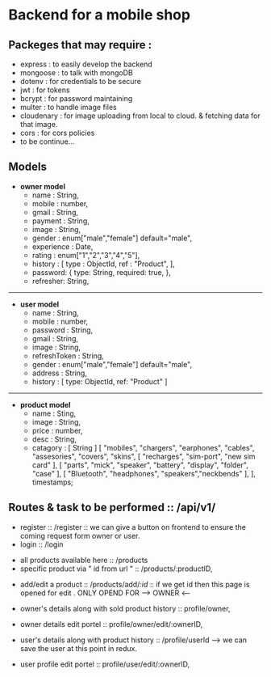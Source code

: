 # Backend for a mobile shop

## Packeges that may require :

- express : to easily develop the backend
- mongoose : to talk with mongoDB
- dotenv : for credentials to be secure
- jwt : for tokens
- bcrypt : for password maintaining
- multer : to handle image files
- cloudenary : for image uploading from local to cloud. & fetching data for that image.
- cors : for cors policies
- to be continue...

## Models

- **owner model**
  - name : String,
  - mobile : number,
  - gmail : String,
  - payment : String,
  - image : String,
  - gender : enum["male","female"] default="male",
  - experience : Date,
  - rating : enum["1","2","3","4","5"],
  <!-- history of item sold -->
  - history : [
    type : ObjectId,
    ref : "Product",
    ],
  - password: {
    type: String,
    required: true,
    },
  - refresher: String,

---

- **user model**
  - name : String,
  - mobile : number,
  - password : String,
  - gmail : String,
  - image : String,
  - refreshToken : String,
  - gender : enum["male","female"] default="male",
  - address : String,
  - history : [
    type: ObjectId,
    ref: "Product"
    ]

---

- **product model**
  - name : Sting,
  - image : String,
  - price : number,
  - desc : String,
  - catagory : [
    String
    ]
    [
    "mobiles", "chargers", "earphones", "cables", "assesories", "covers", "skins",
    [
    "recharges", "sim-port", "new sim card"
    ],
    [
    "parts", "mick", "speaker", "battery", "display", "folder", "case"
    ],
    [
    "Bluetooth", "headphones", "speakers","neckbends"
    ],
    ],
    timestamps;

## Routes & task to be performed :: /api/v1/
<!-- Auth route -->
- register :: /register  :: we can give a button on frontend to ensure the coming request form owner or user.
- login :: /login

<!-- Product route -->
- all products available here :: /products
- specific product via " id from url " :: /products/:productID,
<!-- Protected routes  -->
- add/edit a product :: /products/add/_:id_ :: if we get id then this page is opened for edit . ONLY OPEND FOR --> OWNER <--

<!-- profile route -->
- owner's details along with sold product history :: profile/owner,
- owner details edit portel :: profile/owner/edit/:ownerID,

- user's details along with product history :: /profile/userId --> we can save the user at this point in redux.
- user profile edit portel :: profile/user/edit/:ownerID,
